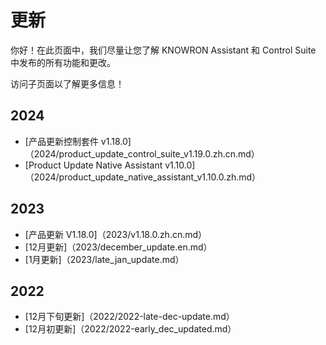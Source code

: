 # 更新

你好！在此页面中，我们尽量让您了解 KNOWRON Assistant 和 Control Suite 中发布的所有功能和更改。

访问子页面以了解更多信息！

## 2024

- [产品更新控制套件 v1.18.0]（2024/product_update_control_suite_v1.19.0.zh.cn.md）
- [Product Update Native Assistant v1.10.0]（2024/product_update_native_assistant_v1.10.0.zh.md）

## 2023

- [产品更新 V1.18.0]（2023/v1.18.0.zh.cn.md）
- [12月更新]（2023/december_update.en.md）
- [1月更新]（2023/late_jan_update.md）

## 2022

- [12月下旬更新]（2022/2022-late-dec-update.md）
- [12月初更新]（2022/2022-early_dec_updated.md）


